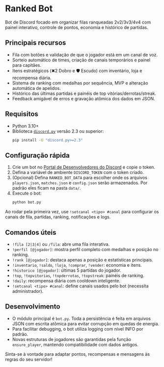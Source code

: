 # Ranked Bot

Bot de Discord focado em organizar filas ranqueadas 2v2/3v3/4v4 com painel interativo,
controle de pontos, economia e histórico de partidas.

## Principais recursos
- Fila com botões e validação de que o jogador está em um canal de voz.
- Sorteio automático de times, criação de canais temporários e painel para capitães.
- Itens estratégicos (✖2 Dobro e 🛡️ Escudo) com inventário, loja e recompensa diária.
- Sistema de ranking com medalhas por sequência, MVP e alteração automática de apelidos.
- Histórico das últimas partidas e painéis de top vitórias/derrotas/streak.
- Feedback amigável de erros e gravação atômica dos dados em JSON.

## Requisitos
- Python 3.10+
- Biblioteca [`discord.py`](https://discordpy.readthedocs.io/en/stable/) versão 2.3 ou superior:
  ```bash
  pip install -U "discord.py>=2.3"
  ```

## Configuração rápida
1. Crie um bot no [Portal de Desenvolvedores do Discord](https://discord.com/developers/applications) e copie o token.
2. Defina a variável de ambiente `DISCORD_TOKEN` com o token criado.
3. (Opcional) Defina `RANKED_BOT_DATA` para escolher onde os arquivos `players.json`,
   `matches.json` e `config.json` serão armazenados. Por padrão eles ficam na pasta `data/`.
4. Execute o bot:
   ```bash
   python bot.py
   ```

Ao rodar pela primeira vez, use `!setcanal <tipo> #canal` para configurar os canais de fila,
partidas, ranking, notificações e logs.

## Comandos úteis
- `!fila [2|3|4]` ou `/fila`: abre uma fila interativa.
- `!perfil [@jogador]`: mostra perfil completo com medalhas e posição no ranking.
- `!rank [@jogador]`: destaca apenas a posição e estatísticas principais.
- `!inventario`, `!saldo`, `!loja`, `!comprar`, `!vender`: economia e itens.
- `!historico [@jogador]`: últimas 5 partidas do jogador.
- `!top`, `!topvitorias`, `!topderrotas`, `!topstreak`: painéis de ranking.
- `!daily`: recompensa diária com cooldown inteligente.
- `!setcanal <tipo> #canal`: define canais usados pelo bot (necessita administrador).

## Desenvolvimento
- O módulo principal é `bot.py`. Toda a persistência é feita em arquivos JSON com escrita
  atômica para evitar corrupção em quedas de energia.
- Para facilitar debugging, o bot utiliza logging com nível INFO por padrão.
- Novas estruturas de jogadores são garantidas pela função `ensure_player`, mantendo
  compatibilidade com dados antigos.

Sinta-se à vontade para adaptar pontos, recompensas e mensagens às regras do seu servidor!

